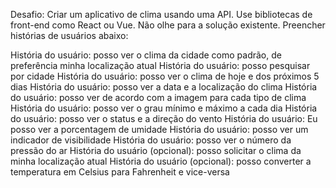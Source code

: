 Desafio: Criar um aplicativo de clima usando uma API. Use bibliotecas de front-end como React ou Vue. Não olhe para a solução existente. Preencher histórias de usuários abaixo:

História do usuário: posso ver o clima da cidade como padrão, de preferência minha localização atual
História do usuário: posso pesquisar por cidade
História do usuário: posso ver o clima de hoje e dos próximos 5 dias
História do usuário: posso ver a data e a localização do clima
História do usuário: posso ver de acordo com a imagem para cada tipo de clima
História do usuário: posso ver o grau mínimo e máximo a cada dia
História do usuário: posso ver o status e a direção do vento
História do usuário: Eu posso ver a porcentagem de umidade
História do usuário: posso ver um indicador de visibilidade
História do usuário: posso ver o número da pressão do ar
História do usuário (opcional): posso solicitar o clima da minha localização atual
História do usuário (opcional): posso converter a temperatura em Celsius para Fahrenheit e vice-versa